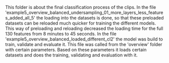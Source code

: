 This folder is about the final classification process of the clips. 
In the file 'example5_overview_balanced_undersampling_01_more_layers_less_features_added_all_5' the loading into the datasets is done, so that these preloaded datasets can be reloaded much quicker for training the different models. This way of preloading and reloading decreased the loading time for the full 130 features from 8 minutes to 45 seconds. 
In the file 'example5_overview_balanced_loaded_different_cl2' the model was build to train, validate and evaluate it. This file was called from the 'overview' folder with certain parameters. Based on these parameters it loads certain datasets and does the training, validating and evaluation with it. 
